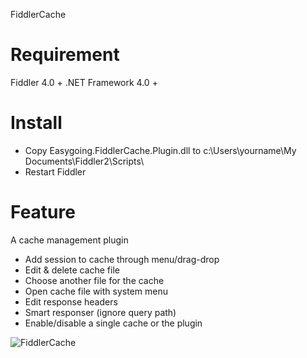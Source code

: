 FiddlerCache

# Requirement
Fiddler 4.0 +
.NET Framework 4.0 +

# Install
- Copy Easygoing.FiddlerCache.Plugin.dll to c:\Users\yourname\My Documents\Fiddler2\Scripts\
- Restart Fiddler

# Feature
A cache management plugin

- Add session to cache through menu/drag-drop
- Edit & delete cache file
- Choose another file for the cache
- Open cache file with system menu
- Edit response headers
- Smart responser (ignore query path)
- Enable/disable a single cache or the plugin

![FiddlerCache](https://raw.github.com/shootsoft/Easygoing.FiddlerCache/master/doc/img/snap.png "FiddlerCache snapshot")
